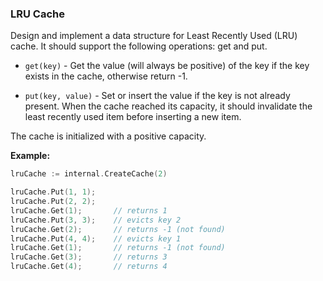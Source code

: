### LRU Cache

Design and implement a data structure for Least Recently Used (LRU) cache.
It should support the following operations: get and put.

* `get(key)` - Get the value (will always be positive) of the key if the key exists in the cache, otherwise return -1.

* `put(key, value)` - Set or insert the value if the key is not already present.
When the cache reached its capacity, it should invalidate the least recently used item before inserting a new item.

The cache is initialized with a positive capacity.

**Example:**

<!-- create a cache with capacity of 2 items -->
```go
lruCache := internal.CreateCache(2)

lruCache.Put(1, 1);
lruCache.Put(2, 2);
lruCache.Get(1);       // returns 1
lruCache.Put(3, 3);    // evicts key 2
lruCache.Get(2);       // returns -1 (not found)
lruCache.Put(4, 4);    // evicts key 1
lruCache.Get(1);       // returns -1 (not found)
lruCache.Get(3);       // returns 3
lruCache.Get(4);       // returns 4
```
